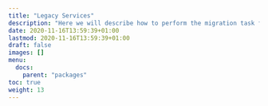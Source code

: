 ```yaml
---
title: "Legacy Services"
description: "Here we will describe how to perform the migration task from endpoints to packages and services"
date: 2020-11-16T13:59:39+01:00
lastmod: 2020-11-16T13:59:39+01:00
draft: false
images: []
menu:
  docs:
    parent: "packages"
toc: true
weight: 13
---
```

